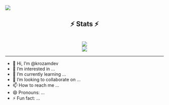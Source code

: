 <a href="https://github.com/krozamdev">
  <img src="https://visitor-badge.laobi.icu/badge?page_id=krozamdev.krozamdev" />
</a>

<h2 align="center">⚡ Stats ⚡</h2>
<br>
<div align=center>
  <img src="https://github-readme-stats-krozam.vercel.app/api?username=krozamdev&show_icons=true&include_all_commits=true&theme=tokyonight" /> <br/>
  <img src="https://github-readme-stats-krozam.vercel.app/api/top-langs/?username=krozamdev&theme=tokyonight" />
</div>

<hr>

- 👋 Hi, I’m @krozamdev
- 👀 I’m interested in ...
- 🌱 I’m currently learning ...
- 💞️ I’m looking to collaborate on ...
- 📫 How to reach me ...
- 😄 Pronouns: ...
- ⚡ Fun fact: ...

<!---
krozamdev/krozamdev is a ✨ special ✨ repository because its `README.md` (this file) appears on your GitHub profile.
You can click the Preview link to take a look at your changes.
--->
